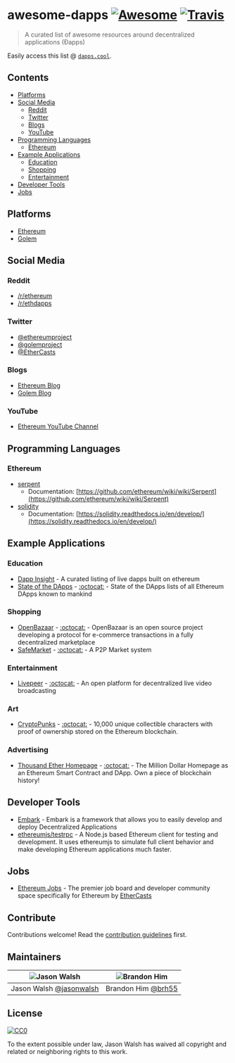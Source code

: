 # awesome-dapps [![Awesome](https://cdn.rawgit.com/sindresorhus/awesome/d7305f38d29fed78fa85652e3a63e154dd8e8829/media/badge.svg?style=flat-square)](https://github.com/sindresorhus/awesome) [![Travis](https://img.shields.io/travis/jasonwalsh/awesome-dapps.svg?style=flat-square)](https://travis-ci.org/jasonwalsh/awesome-dapps)

> A curated list of awesome resources around decentralized applications (Ðapps)

Easily access this list @ [`dapps.cool`](http://dapps.cool).

## Contents

- [Platforms](#platforms)
- [Social Media](#social-media)
  - [Reddit](#reddit)
  - [Twitter](#twitter)
  - [Blogs](#blogs)
  - [YouTube](#youtube)
- [Programming Languages](#programming-languages)
  - [Ethereum](#ethereum)
- [Example Applications](#example-applications)
  - [Education](#education)
  - [Shopping](#shopping)
  - [Entertainment](#entertainment)
- [Developer Tools](#developer-tools)
- [Jobs](#jobs)

## Platforms

- [Ethereum](https://ethereum.org/)
- [Golem](https://golem.network/)

## Social Media

### Reddit

- [/r/ethereum](https://www.reddit.com/r/ethereum/)
- [/r/ethdapps](https://www.reddit.com/r/ethdapps/)

### Twitter

- [@ethereumproject](https://twitter.com/ethereumproject)
- [@golemproject](https://twitter.com/golemproject)
- [@EtherCasts](https://twitter.com/EtherCasts)

### Blogs

- [Ethereum Blog](https://blog.ethereum.org/)
- [Golem Blog](https://blog.golemproject.net/)

### YouTube

- [Ethereum YouTube Channel](https://www.youtube.com/channel/UC6rYoXJ_3BbPyWx_GQDDRRQ)

## Programming Languages

### Ethereum

- [serpent](https://github.com/ethereum/serpent)
  - Documentation: [https://github.com/ethereum/wiki/wiki/Serpent](https://github.com/ethereum/wiki/wiki/Serpent)
- [solidity](https://github.com/ethereum/solidity)
  - Documentation: [https://solidity.readthedocs.io/en/develop/](https://solidity.readthedocs.io/en/develop/)

## Example Applications

### Education

- [Dapp Insight](https://dappinsight.com) - A curated listing of live dapps built on ethereum 
- [State of the DApps](https://dapps.ethercasts.com/) - [:octocat:](https://github.com/EtherCasts/state-of-the-dapps) - State of the DApps lists of all Ethereum DApps known to mankind

### Shopping

- [OpenBazaar](https://www.openbazaar.org/) - [:octocat:](https://github.com/openbazaar) - OpenBazaar is an open source project developing a protocol for e-commerce transactions in a fully decentralized marketplace
- [SafeMarket](https://safemarket.github.io/) - [:octocat:](https://github.com/SafeMarket) - A P2P Market system

### Entertainment

- [Livepeer](https://livepeer.org/) - [:octocat:](https://github.com/livepeer) - An open platform for decentralized live video broadcasting

### Art

- [CryptoPunks](http://www.larvalabs.com/cryptopunks) - [:octocat:](https://github.com/larvalabs/cryptopunks) - 10,000 unique collectible characters with proof of ownership stored on the Ethereum blockchain.

### Advertising

- [Thousand Ether Homepage](https://thousandetherhomepage.com) - [:octocat:](https://github.com/thousandetherhomepage/ketherhomepage) - The Million Dollar Homepage as an Ethereum Smart Contract and DApp. Own a piece of blockchain history!

## Developer Tools

- [Embark](https://github.com/iurimatias/embark-framework) - Embark is a framework that allows you to easily develop and deploy Decentralized Applications
- [ethereumjs/testrpc](https://github.com/ethereumjs/testrpc) - A Node.js based Ethereum client for testing and development. It uses ethereumjs to simulate full client behavior and make developing Ethereum applications much faster.

## Jobs

- [Ethereum Jobs](http://jobs.ethercasts.com/) - The premier job board and developer community space specifically for Ethereum by [EtherCasts](https://github.com/EtherCasts)

## Contribute

Contributions welcome! Read the [contribution guidelines](contributing.md) first.

## Maintainers

| ![Jason Walsh](https://avatars3.githubusercontent.com/u/2184329?v=3&s=128)     | ![Brandon Him](https://avatars3.githubusercontent.com/u/6020066?v=3&s=128) |
|--------------------------------------------------------------------------------|----------------------------------------------------------------------------|
| Jason Walsh [@jasonwalsh](https://github.com/jasonwalsh)                       | Brandon Him [@brh55](https://github.com/brh55)                             |

## License

[![CC0](http://mirrors.creativecommons.org/presskit/buttons/88x31/svg/cc-zero.svg)](http://creativecommons.org/publicdomain/zero/1.0)

To the extent possible under law, Jason Walsh has waived all copyright and
related or neighboring rights to this work.

